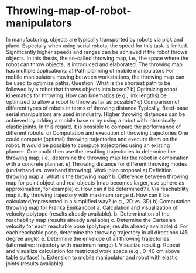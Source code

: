# Throwing-map-of-robot-manipulators

In manufacturing, objects are typically transported by robots via pick and place.
Especially when using serial robots, the speed for this task is limited. Significantly
higher speeds and ranges can be achieved if the robot throws objects. In this thesis,
the so-called throwing map, i.e., the space where the robot can throw objects, is
introduced and elaborated. The throwing map has multiple applications:
a) Path planning of mobile manipulators
For mobile manipulators moving between workstations, the throwing map can
be used to optimize paths. Question: What is the shortest path to be followed
by a robot that throws objects into boxes?
b) Optimizing robot kinematics for throwing.
How can kinematics (e.g., link lengths) be optimized to allow a robot to throw
as far as possible?
c) Comparison of different types of robots in terms of throwing distance
Typically, fixed-base serial manipulators are used in industry. Higher throwing
distances can be achieved by adding a mobile base or by using a robot with
intrinsically elastic joints. In this regard, it is possible to compare the
performance of different robots.
d) Computation and execution of throwing trajectories
One could compute (optimal) throwing trajectories and execute them on the
robot. It would be possible to compute trajectories using an existing planner.
One could then use the resulting trajectories to determine the throwing map,
i.e., determine the throwing map for the robot in combination with a concrete
planner.
e) Throwing distance for different throwing modes (underhand vs. overhand
throwing).
Work plan proposal
a) Definition throwing map
a. What is the throwing map?
b. Difference between throwing map for point object and real objects (map
becomes larger, use sphere as approximation, for example)
c. How can it be determined?
i. Via reachability map
ii. By throwing trajectory with maximum range
d. How can it be calculated/represented in a simplified way? (e.g., 2D vs.
3D)
b) Computation throwing map for Franka Emika robot
a. Calculation and visualization of velocity polytope (results already
available).
b. Determination of the reachability map (results already available)
c. Determine the Cartesian velocity for each reachable pose (polytope,
results already available)
d. For each reachable pose, determine the throwing trajectory in all
directions (45 degree angle)
e. Determine the envelope of all throwing trajectories (alternative:
trajectory with maximum range)
f. Visualize result
g. Repeat and visualize calculation for restricted work space (e.g., 0-40 cm
above table surface)
h. Extension to mobile manipulator and robot with elastic joints (results
available)

